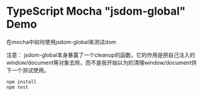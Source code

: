 TypeScript Mocha "jsdom-global" Demo
==================================

在mocha中如何使用jsdom-global来测试dom

注意：
jsdom-global本身暴露了一个cleanup的函数，它的作用是把自己注入的window/document等对象去除，而不是我开始以为的清理window/document供下一个测试使用。


```
npm install
npm test
```
